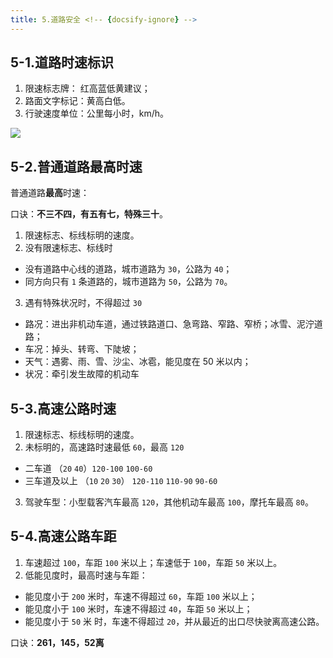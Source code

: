 ```yaml
---
title: 5.道路安全 <!-- {docsify-ignore} -->
---
```


## 5-1.道路时速标识

1. 限速标志牌： 红高蓝低黄建议；
2. 路面文字标记：黄高白低。
3. 行驶速度单位：公里每小时，km/h。

![](https://raw.githubusercontent.com/oneyoung19/vuepress-blog-img/Not-Count-Contribution/img/20241013192925.png)

## 5-2.普通道路最高时速

普通道路**最高**时速：

口诀：**不三不四，有五有七，特殊三十**。

1. 限速标志、标线标明的速度。
2. 没有限速标志、标线时
  - 没有道路中心线的道路，城市道路为 `30`，公路为 `40`；
  - 同方向只有 `1` 条道路的，城市道路为 `50`，公路为 `70`。
3. 遇有特殊状况时，不得超过 `30`
  - 路况：进出非机动车道，通过铁路道口、急弯路、窄路、窄桥；冰雪、泥泞道路；
  - 车况：掉头、转弯、下陡坡；
  - 天气：遇雾、雨、雪、沙尘、冰雹，能见度在 50 米以内；
  - 状况：牵引发生故障的机动车

## 5-3.高速公路时速

1. 限速标志、标线标明的速度。
2. 未标明的，高速路时速最低 `60`，最高 `120`
  - 二车道 （`20` `40`）`120-100` `100-60`
  - 三车道及以上 （`10` `20` `30`） `120-110` `110-90` `90-60`
3. 驾驶车型：小型载客汽车最高 `120`，其他机动车最高 `100`，摩托车最高 `80`。

## 5-4.高速公路车距

1. 车速超过 `100`，车距 `100` 米以上；车速低于 `100`，车距 `50` 米以上。
2. 低能见度时，最高时速与车距：
  - 能见度小于 `200` 米时，车速不得超过 `60`，车距 `100` 米以上；
  - 能见度小于 `100` 米时，车速不得超过 `40`，车距 `50` 米以上；
  - 能见度小于 `50` 米 时，车速不得超过 `20`，并从最近的出口尽快驶离高速公路。

口诀：**261，145，52离**
